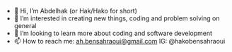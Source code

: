 - 👋 Hi, I’m Abdelhak (or Hak/Hako for short)
- 👀 I’m interested in creating new things, coding and problem solving on general 
- 💞️ I’m looking to learn more about coding and software development
- 📫 How to reach me: ah.bensahraoui@gmail.com IG: @hakobensahraoui

<!---
Hako-Ben/Hako-Ben is a ✨ special ✨ repository because its `README.md` (this file) appears on your GitHub profile.
You can click the Preview link to take a look at your changes.
--->
